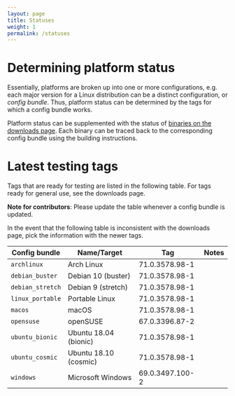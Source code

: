 ```yaml
---
layout: page
title: Statuses
weight: 1
permalink: /statuses
---
```


# Determining platform status

Essentially, platforms are broken up into one or more configurations, e.g. each major version for a Linux distribution can be a distinct configuration, or *config bundle*. Thus, platform status can be determined by the tags for which a config bundle works.

Platform status can be supplemented with the status of [binaries on the downloads page](https://ungoogled-software.github.io/ungoogled-chromium-binaries/). Each binary can be traced back to the corresponding config bundle using the building instructions.

# Latest testing tags

Tags that are ready for testing are listed in the following table. For tags ready for general use, see the downloads page.

**Note for contributors**: Please update the table whenever a config bundle is updated.

In the event that the following table is inconsistent with the downloads page, pick the information with the newer tags.

**Config bundle** | **Name/Target** | **Tag** | **Notes**
----------------- | --------------- | ------- | ---------
`archlinux` | Arch Linux | 71.0.3578.98-1
`debian_buster` | Debian 10 (buster) | 71.0.3578.98-1
`debian_stretch` | Debian 9 (stretch) | 71.0.3578.98-1
`linux_portable` | Portable Linux | 71.0.3578.98-1
`macos` | macOS | 71.0.3578.98-1
`opensuse` | openSUSE | 67.0.3396.87-2
`ubuntu_bionic` | Ubuntu 18.04 (bionic) | 71.0.3578.98-1
`ubuntu_cosmic` | Ubuntu 18.10 (cosmic) | 71.0.3578.98-1
`windows` | Microsoft Windows | 69.0.3497.100-2
